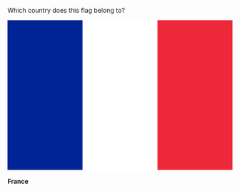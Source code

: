Which country does this flag belong to?

![Flag of France](images/Flag_of_France.svg)
<!--question-->
**France**